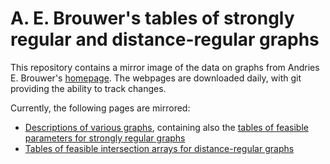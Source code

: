 # A. E. Brouwer's tables of strongly regular and distance-regular graphs

This repository contains a mirror image of the data on graphs from Andries E. Brouwer's [homepage](http://www.win.tue.nl/~aeb/). The webpages are downloaded daily, with git providing the ability to track changes.

Currently, the following pages are mirrored:
* [Descriptions of various graphs](graphs/), containing also the [tables of feasible parameters for strongly regular graphs](graphs/srg/srgtab.html)
* [Tables of feasible intersection arrays for distance-regular graphs](drg/drgtables.html)

